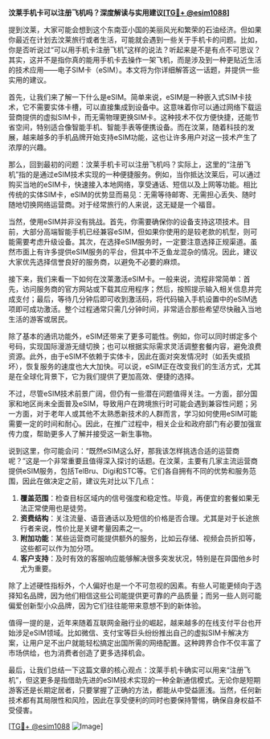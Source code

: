 **汶莱手机卡可以注册飞机吗？深度解读与实用建议[[TG💪+ @esim1088](https://t.me/s/esim1088)]**

提到汶莱，大家可能会想到这个东南亚小国的美丽风光和繁荣的石油经济。但如果你最近在计划去汶莱旅行或者生活，可能就会遇到一些关于手机卡的问题。比如，你是否听说过“可以用手机卡注册飞机”这样的说法？听起来是不是有点不可思议？其实，这并不是指你真的能用手机卡去操作一架飞机，而是涉及到一种更贴近生活的技术应用——电子SIM卡（eSIM）。本文将为你详细解答这一话题，并提供一些实用的建议。

首先，让我们来了解一下什么是eSIM。简单来说，eSIM是一种嵌入式SIM卡技术，它不需要实体卡槽，可以直接集成到设备中。这意味着你可以通过网络下载运营商提供的虚拟SIM卡，而无需物理更换SIM卡。这种技术不仅方便快捷，还能节省空间，特别适合像智能手机、智能手表等便携设备。而在汶莱，随着科技的发展，越来越多的手机品牌开始支持eSIM功能，这也让许多用户对这一技术产生了浓厚的兴趣。

那么，回到最初的问题：汶莱手机卡可以注册飞机吗？实际上，这里的“注册飞机”指的是通过eSIM技术实现的一种便捷服务。例如，当你抵达汶莱后，可以通过购买当地的eSIM卡，快速接入本地网络，享受通话、短信以及上网等功能。相比传统的实体SIM卡，eSIM的优势显而易见：无需等待邮寄、无需担心丢失、随时随地切换网络运营商。对于经常旅行的人来说，这无疑是一个福音。

当然，使用eSIM并非没有挑战。首先，你需要确保你的设备支持这项技术。目前，大部分高端智能手机已经兼容eSIM，但如果你使用的是较老款的机型，则可能需要考虑升级设备。其次，在选择eSIM服务时，一定要注意选择正规渠道。虽然市面上有许多提供eSIM服务的平台，但其中不乏鱼龙混杂的情况。因此，建议大家优先选择信誉良好的服务商，以避免不必要的麻烦。

接下来，我们来看一下如何在汶莱激活eSIM卡。一般来说，流程非常简单：首先，访问服务商的官方网站或下载其应用程序；然后，按照提示输入相关信息并完成支付；最后，等待几分钟后即可收到激活码，将代码输入手机设置中的eSIM选项即可成功激活。整个过程通常只需几分钟时间，非常适合那些希望尽快融入当地生活的游客或居民。

除了基本的通讯功能外，eSIM还带来了更多可能性。例如，你可以同时绑定多个号码，实现国际漫游无缝切换；也可以根据实际需求灵活调整套餐内容，避免浪费资源。此外，由于eSIM不依赖于实体卡，因此在面对突发情况时（如丢失或损坏），恢复服务的速度也大大加快。可以说，eSIM正在改变我们的生活方式，尤其是在全球化背景下，它为我们提供了更加高效、便捷的选择。

不过，尽管eSIM技术前景广阔，但仍有一些潜在问题值得关注。一方面，部分国家和地区尚未全面普及eSIM，导致用户在跨境旅行时可能会遇到兼容性问题；另一方面，对于老年人或其他不太熟悉新技术的人群而言，学习如何使用eSIM可能需要一定的时间和耐心。因此，在推广过程中，相关企业和政府部门有必要加强宣传力度，帮助更多人了解并接受这一新生事物。

说到这里，你可能会问：“既然eSIM这么好，那我该怎样挑选合适的运营商呢？”这是一个非常重要且值得深入探讨的话题。在汶莱，主要有几家主流运营商提供eSIM服务，包括TelBru、Digi和STC等。它们各自拥有不同的优势和服务范围，因此在做决定之前，建议先对比以下几点：

1. **覆盖范围**：检查目标区域内的信号强度和稳定性。毕竟，再便宜的套餐如果无法正常使用也是徒劳。
2. **资费结构**：关注流量、语音通话以及短信的价格是否合理。尤其是对于长途旅行者来说，性价比是关键考量因素之一。
3. **附加功能**：某些运营商可能提供额外的服务，比如云存储、视频会员折扣等，这些都可以作为加分项。
4. **客户支持**：及时有效的客服响应能够解决很多突发状况，特别是在异国他乡时尤为重要。

除了上述硬性指标外，个人偏好也是一个不可忽视的因素。有些人可能更倾向于选择知名品牌，因为他们相信这些公司能提供更可靠的产品质量；而另一些人则可能偏爱创新型小众品牌，因为它们往往能带来意想不到的新体验。

值得一提的是，近年来随着互联网金融行业的崛起，越来越多的在线支付平台也开始涉足eSIM领域。比如微信、支付宝等巨头纷纷推出自己的虚拟SIM卡解决方案，让用户足不出户就能轻松搞定出国所需的网络配置。这种跨界合作不仅丰富了市场供给，也为消费者创造了更多选择机会。

最后，让我们总结一下这篇文章的核心观点：汶莱手机卡确实可以用来“注册飞机”，但这更多是指借助先进的eSIM技术实现的一种全新通信模式。无论你是短期游客还是长期定居者，只要掌握了正确的方法，都能从中受益匪浅。当然，任何新技术都有其局限性和风险，因此在享受便利的同时也要保持警惕，确保自身权益不受侵害。

[[TG💪+ @esim1088](https://t.me/s/esim1088) ![Image](https://i.postimg.cc/4NQfJmqS/Snipaste-2025-05-13-00-14-12.png)]
